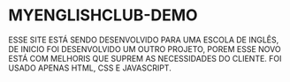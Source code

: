 # MYENGLISHCLUB-DEMO
ESSE SITE ESTÁ SENDO DESENVOLVIDO PARA UMA ESCOLA DE INGLÊS, DE INICIO FOI DESENVOLVIDO UM OUTRO PROJETO, POREM ESSE NOVO ESTÁ COM MELHORIS QUE SUPREM AS NECESSIDADES DO CLIENTE. FOI USADO APENAS HTML, CSS E JAVASCRIPT. 
